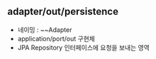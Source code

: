 ## adapter/out/persistence
- 네이밍 : ~~Adapter
- application/port/out 구현체
- JPA Repository 인터페이스에 요청을 보내는 영역